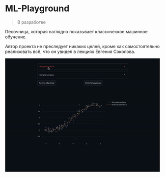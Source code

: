 # ML-Playground

> В разработке

Песочница, которая наглядно показывает классическое машинное обучение.

Автор проекта не преследует никаких целей, кроме как самостоятельно реализовать всё, что он увидел в лекциях Евгения Соколова.

![Демонстрация](demo/linear_regression_demo.gif)